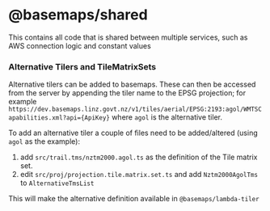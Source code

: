 # @basemaps/shared

This contains all code that is shared between multiple services, such as AWS connection logic and constant values

### Alternative Tilers and TileMatrixSets

Alternative tilers can be added to basemaps. These can then be accessed from the server by appending the tiler name to the EPSG projection; for example `https://dev.basemaps.linz.govt.nz/v1/tiles/aerial/EPSG:2193:agol/WMTSCapabilities.xml?api={ApiKey}` where `agol` is the alternative tiler.

To add an alternative tiler a couple of files need to be added/altered (using `agol` as the example):

1. add `src/trail.tms/nztm2000.agol.ts` as the definition of the Tile matrix set.
2. edit `src/proj/projection.tile.matrix.set.ts` and add `Nztm2000AgolTms` to `AlternativeTmsList`

This will make the alternative definition available in `@basemaps/lambda-tiler`
